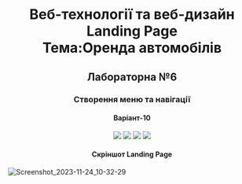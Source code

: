 <h1 align="center">Веб-технології та веб-дизайн </br>
  Landing Page</br>
  Тема:Оренда автомобілів
</h1>

<h2 align="center">Лабораторна №6</h2>
<h3 align="center">Створення меню та навігації</h3>
<h4 align="center">Варіант-10</h4>

<p align="center">
  <img src="https://github.com/YurijKryshtof0222/WebLabs/assets/105464154/e3c76a72-1318-49df-9ca3-c093816d0f3d">
  <img src="https://github.com/YurijKryshtof0222/WebLabs/assets/105464154/5f78f8db-6e87-4e46-b80c-d47dbe0b4c87">
  <img src="https://github.com/YurijKryshtof0222/WebLabs/assets/105464154/da05cd3e-759f-499a-aa27-1fec76518a63">
  <img src="https://github.com/YurijKryshtof0222/WebLabs/assets/105464154/23822eae-ba99-41b2-841d-6251f743a6b2">
</p>

<h4 align="center">Скріншот Landing Page</h4>

![Screenshot_2023-11-24_10-32-29](https://github.com/YurijKryshtof0222/WebLabs/assets/105464154/164874bc-eae4-416e-93b1-201ffc77ddd3)
